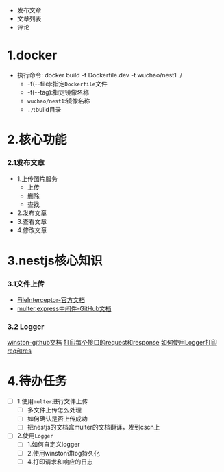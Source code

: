 - 发布文章
- 文章列表
- 评论

# 1.docker
- 执行命令: docker build -f Dockerfile.dev -t  wuchao/nest1 ./
    - -f(--file):指定`Dockerfile`文件
    - -t(--tag):指定镜像名称
    - `wuchao/nest1`:镜像名称
    - `./`:build目录

# 2.核心功能
### 2.1发布文章
- 1.上传图片服务
    - 上传
    - 删除
    - 查找
- 2.发布文章
- 3.查看文章
- 4.修改文章


# 3.nestjs核心知识
### 3.1文件上传
- [FileInterceptor-官方文档](https://docs.nestjs.com/techniques/file-upload#file-upload)
- [multer,express中间件-GitHub文档](https://github.com/expressjs/multer#multeropts)

### 3.2 Logger
[winston-github文档](https://github.com/winstonjs/winston)
[打印每个接口的request和response](https://stackoverflow.com/questions/55093055/logging-request-response-in-nest-js)
[如何使用Logger打印req和res](https://github.com/julien-sarazin/nest-playground/issues/1)


# 4.待办任务
- [ ] 1.使用`multer`进行文件上传
  - [ ] 多文件上传怎么处理
  - [ ] 如何确认是否上传成功
  - [ ] 把nestjs的文档盒multer的文档翻译，发到cscn上
- [ ] 2.使用`Logger`
  - [ ] 1.如何自定义logger
  - [ ] 2.使用winston讲log持久化
  - [ ] 4.打印请求和响应的日志